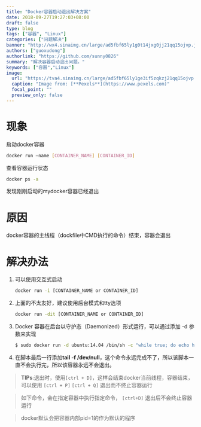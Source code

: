 ```yaml
---
title: "Docker容器启动退出解决方案"
date: 2018-09-27T19:27:03+08:00
draft: false
type: blog
tags: ["容器", "Linux"]
categories: ["问题解决"]
banner: "http://wx4.sinaimg.cn/large/ad5fbf65ly1g0t14jxg0jj21qq15ojvp.jpg"
authors: ["guoxudong"]
authorlink: "https://github.com/sunny0826"
summary: "解决容器启动退出问题。"
keywords: ["容器","Linux"]
image:
  url: "https://tva4.sinaimg.cn/large/ad5fbf65ly1ge3if5zqkzj21qq15ojvp.jpg"
  caption: "Image from: [**Pexels**](https://www.pexels.com)"
  focal_point: ""
  preview_only: false
---
```

# 现象
启动docker容器 

```bash
docker run –name [CONTAINER_NAME] [CONTAINER_ID] 
```

查看容器运行状态 

```bash    
docker ps -a 
```

发现刚刚启动的mydocker容器已经退出

# 原因
docker容器的主线程（dockfile中CMD执行的命令）结束，容器会退出

# 解决办法
1. 可以使用交互式启动

	```bash
	docker run -i [CONTAINER_NAME or CONTAINER_ID]
	```

2. 上面的不太友好，建议使用后台模式和tty选项

	```bash
	docker run -dit [CONTAINER_NAME or CONTAINER_ID]
	```

3. Docker 容器在后台以守护态（Daemonized）形式运行，可以通过添加 -d 参数来实现

	```bash
	$ sudo docker run -d ubuntu:14.04 /bin/sh -c "while true; do echo hello world; sleep 1; done"
	```

4. 在脚本最后一行添加**tail -f /dev/null**，这个命令永远完成不了，所以该脚本一直不会执行完，所以该容器永远不会退出。

>**TIPs**:退出时，使用```[ctrl + D]```，这样会结束docker当前线程，容器结束，可以使用 ```[ctrl + P]``` ```[ctrl + Q]``` 退出而不终止容器运行

>如下命令，会在指定容器中执行指定命令， ```[ctrl+D]``` 退出后不会终止容器运行

>docker默认会把容器内部pid=1的作为默认的程序
